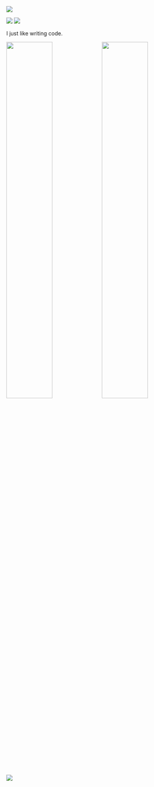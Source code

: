 ![](https://capsule-render.vercel.app/api?type=waving&color=gradient&text=%20Hi,%20I%27m%20Tathya%20&height=300&fontSize=100)

![](https://komarev.com/ghpvc/?username=tathyagarg)
![](https://img.shields.io/badge/Ubuntu-E95420?style=for-the-badge&logo=ubuntu&logoColor=white)

I just like writing code.
<p float="left">
<img width="49%" src="https://streak-stats.demolab.com/?user=tathyagarg&theme=prussian">
<img width="49%" src="https://github-readme-activity-graph.vercel.app/graph?username=tathyagarg&theme=vue">
</p>

![](https://github-profile-trophy.vercel.app/?username=tathyagarg&theme=nord)